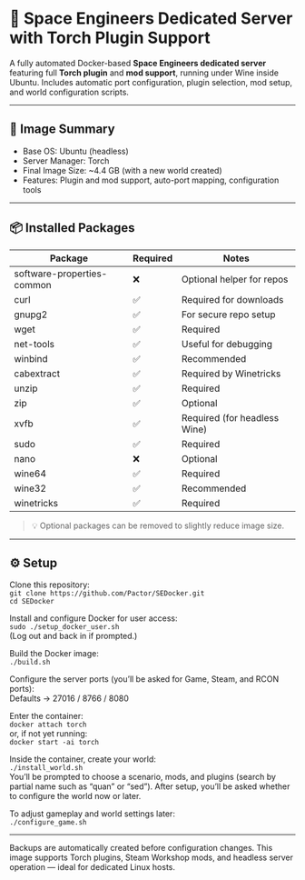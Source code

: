 # 🚀 Space Engineers Dedicated Server with Torch Plugin Support
A fully automated Docker-based **Space Engineers dedicated server** featuring full **Torch plugin** and **mod support**, running under Wine inside Ubuntu. Includes automatic port configuration, plugin selection, mod setup, and world configuration scripts.

---

## 🧱 Image Summary
- Base OS: Ubuntu (headless)
- Server Manager: Torch
- Final Image Size: ~4.4 GB (with a new world created)
- Features: Plugin and mod support, auto-port mapping, configuration tools

---

## 📦 Installed Packages
| Package | Required | Notes |
|----------|-----------|-------|
| software-properties-common | ❌ | Optional helper for repos |
| curl | ✅ | Required for downloads |
| gnupg2 | ✅ | For secure repo setup |
| wget | ✅ | Required |
| net-tools | ✅ | Useful for debugging |
| winbind | ✅ | Recommended |
| cabextract | ✅ | Required by Winetricks |
| unzip | ✅ | Required |
| zip | ✅ | Optional |
| xvfb | ✅ | Required (for headless Wine) |
| sudo | ✅ | Required |
| nano | ❌ | Optional |
| wine64 | ✅ | Required |
| wine32 | ✅ | Recommended |
| winetricks | ✅ | Required |
> 💡 Optional packages can be removed to slightly reduce image size.

---

## ⚙️ Setup
Clone this repository:  
`git clone https://github.com/Pactor/SEDocker.git`  
`cd SEDocker`

Install and configure Docker for user access:  
`sudo ./setup_docker_user.sh`  
(Log out and back in if prompted.)

Build the Docker image:  
`./build.sh`

Configure the server ports (you’ll be asked for Game, Steam, and RCON ports):  
Defaults → 27016 / 8766 / 8080

Enter the container:  
`docker attach torch`  
or, if not yet running:  
`docker start -ai torch`

Inside the container, create your world:  
`./install_world.sh`  
You’ll be prompted to choose a scenario, mods, and plugins (search by partial name such as “quan” or “sed”). After setup, you’ll be asked whether to configure the world now or later.

To adjust gameplay and world settings later:  
`./configure_game.sh`

---

Backups are automatically created before configuration changes. This image supports Torch plugins, Steam Workshop mods, and headless server operation — ideal for dedicated Linux hosts.

